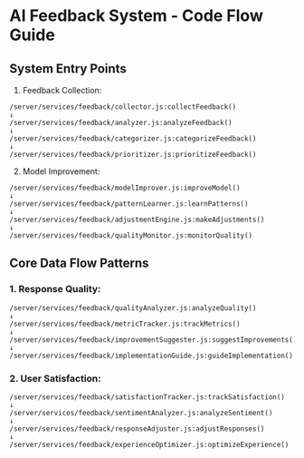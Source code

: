 # AI Feedback System - Code Flow Guide

## System Entry Points

1. Feedback Collection:
```
/server/services/feedback/collector.js:collectFeedback()
↓
/server/services/feedback/analyzer.js:analyzeFeedback()
↓
/server/services/feedback/categorizer.js:categorizeFeedback()
↓
/server/services/feedback/prioritizer.js:prioritizeFeedback()
```

2. Model Improvement:
```
/server/services/feedback/modelImprover.js:improveModel()
↓
/server/services/feedback/patternLearner.js:learnPatterns()
↓
/server/services/feedback/adjustmentEngine.js:makeAdjustments()
↓
/server/services/feedback/qualityMonitor.js:monitorQuality()
```

## Core Data Flow Patterns

### 1. Response Quality:
```
/server/services/feedback/qualityAnalyzer.js:analyzeQuality()
↓
/server/services/feedback/metricTracker.js:trackMetrics()
↓
/server/services/feedback/improvementSuggester.js:suggestImprovements()
↓
/server/services/feedback/implementationGuide.js:guideImplementation()
```

### 2. User Satisfaction:
```
/server/services/feedback/satisfactionTracker.js:trackSatisfaction()
↓
/server/services/feedback/sentimentAnalyzer.js:analyzeSentiment()
↓
/server/services/feedback/responseAdjuster.js:adjustResponses()
↓
/server/services/feedback/experienceOptimizer.js:optimizeExperience()
```